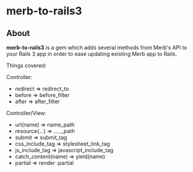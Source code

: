 # merb-to-rails3

## About

**merb-to-rails3** is a gem which adds several methods from Merb's API to your Rails 3 app in order to ease updating existing Merb app to Rails.

Things covered:

Controller:

 * redirect => redirect_to
 * before => before_filter
 * after => after_filter

Controller/View:

 * url(name) => name_path
 * resource(...) => ....._path
 * submit => submit_tag
 * css_include_tag => stylesheet_link_tag
 * js_include_tag => javascript_include_tag
 * catch_content(name) => yield(name)
 * partial => render :partial
